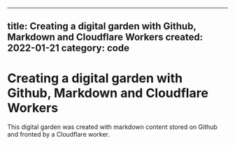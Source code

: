 
---
title: Creating a digital garden with Github, Markdown and Cloudflare Workers
created: 2022-01-21
category: code
---
# Creating a digital garden with Github, Markdown and Cloudflare Workers

This digital garden was created with markdown content stored on Github and fronted by a Cloudflare worker.
